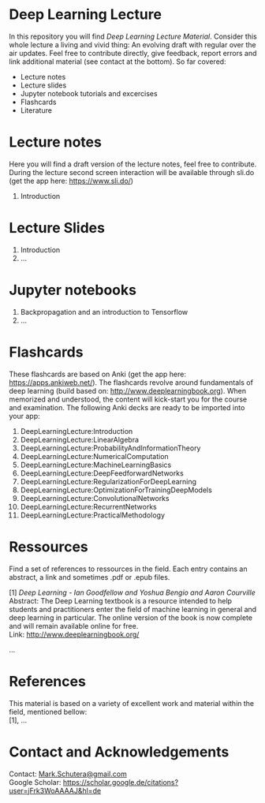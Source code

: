 # Deep Learning Lecture
In this repository you will find *Deep Learning Lecture Material*. Consider this whole lecture a living and vivid thing: An evolving draft with regular over the air updates. Feel free to contribute directly, give feedback, report errors and link additional material (see contact at the bottom). So far covered:
  - Lecture notes 
  - Lecture slides
  - Jupyter notebook tutorials and excercises 
  - Flashcards
  - Literature
  
# Lecture notes
  Here you will find a draft version of the lecture notes, feel free to contribute.
  During the lecture second screen interaction will be available through sli.do (get the app here: https://www.sli.do/)
  1. Introduction

# Lecture Slides
  1. Introduction
  2. ...
  

# Jupyter notebooks
  1. Backpropagation and an introduction to Tensorflow
  2. ...
  
# Flashcards
  These flashcards are based on Anki (get the app here: https://apps.ankiweb.net/). The flashcards revolve around fundamentals of deep learning (build based on: http://www.deeplearningbook.org). When memorized and understood, the content will kick-start you for the course and examination. The following Anki decks are ready to be imported into your app:
  1. DeepLearningLecture:Introduction  
  2. DeepLearningLecture:LinearAlgebra  
  3. DeepLearningLecture:ProbabilityAndInformationTheory  
  4. DeepLearningLecture:NumericalComputation  
  5. DeepLearningLecture:MachineLearningBasics  
  6. DeepLearningLecture:DeepFeedforwardNetworks
  7. DeepLearningLecture:RegularizationForDeepLearning
  8. DeepLearningLecture:OptimizationForTrainingDeepModels
  9. DeepLearningLecture:ConvolutionalNetworks
  10. DeepLearningLecture:RecurrentNetworks
  11. DeepLearningLecture:PracticalMethodology
  

# Ressources
  Find a set of references to ressources in the field. Each entry contains an abstract, a link and sometimes .pdf or .epub files.
  
  [1] *Deep Learning - Ian Goodfellow and Yoshua Bengio and Aaron Courville*  
  Abstract: The Deep Learning textbook is a resource intended to help students and practitioners enter the field of machine learning in general and deep learning in particular. The online version of the book is now complete and will remain available online for free.  
  Link: http://www.deeplearningbook.org/
  
  ...  

# References
This material is based on a variety of excellent work and material within the field, mentioned bellow:  
[1], ...


# Contact and Acknowledgements
Contact: Mark.Schutera@gmail.com  
Google Scholar: https://scholar.google.de/citations?user=jFrk3WoAAAAJ&hl=de  
